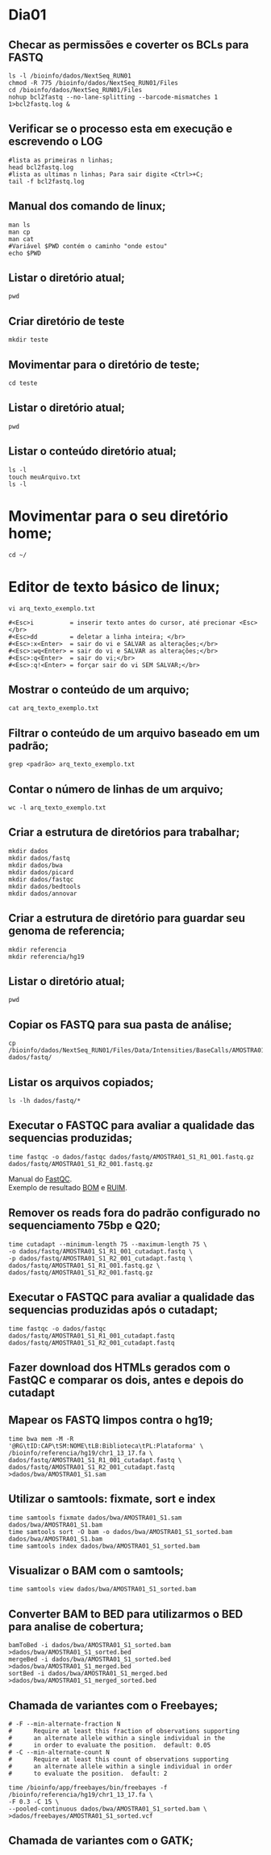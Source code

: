 # Dia01
## Checar as permissões e coverter os BCLs para FASTQ
```
ls -l /bioinfo/dados/NextSeq_RUN01
chmod -R 775 /bioinfo/dados/NextSeq_RUN01/Files
cd /bioinfo/dados/NextSeq_RUN01/Files
nohup bcl2fastq --no-lane-splitting --barcode-mismatches 1 1>bcl2fastq.log &
```

## Verificar se o processo esta em execução e escrevendo o LOG
```
#lista as primeiras n linhas;
head bcl2fastq.log 
#lista as ultimas n linhas; Para sair digite <Ctrl>+C;
tail -f bcl2fastq.log 
```

## Manual dos comando de linux;
```
man ls
man cp
man cat
#Variável $PWD contém o caminho "onde estou"
echo $PWD
```

## Listar o diretório atual;
```
pwd
```

## Criar diretório de teste
```
mkdir teste
```
## Movimentar para o diretório de teste;
```
cd teste
```

## Listar o diretório atual;
```
pwd
```

## Listar o conteúdo diretório atual;
```
ls -l
touch meuArquivo.txt
ls -l
```

# Movimentar para o seu diretório home;
```
cd ~/
```

# Editor de texto básico de linux;
```
vi arq_texto_exemplo.txt

#<Esc>i  		 = inserir texto antes do cursor, até precionar <Esc> </br>
#<Esc>dd  		 = deletar a linha inteira; </br>
#<Esc>:x<Enter>  = sair do vi e SALVAR as alterações;</br>
#<Esc>:wq<Enter> = sair do vi e SALVAR as alterações;</br>
#<Esc>:q<Enter>	 = sair do vi;</br>
#<Esc>:q!<Enter> = forçar sair do vi SEM SALVAR;</br>
```

## Mostrar o conteúdo de um arquivo;
```
cat arq_texto_exemplo.txt 
```

## Filtrar o conteúdo de um arquivo baseado em um padrão;
```
grep <padrão> arq_texto_exemplo.txt 
```

## Contar o número de linhas de um arquivo;
```
wc -l arq_texto_exemplo.txt
```
## Criar a estrutura de diretórios para trabalhar;
```
mkdir dados
mkdir dados/fastq
mkdir dados/bwa
mkdir dados/picard
mkdir dados/fastqc
mkdir dados/bedtools
mkdir dados/annovar
```

## Criar a estrutura de diretório para guardar seu genoma de referencia;
```
mkdir referencia
mkdir referencia/hg19
```

## Listar o diretório atual;
```
pwd
```

## Copiar os FASTQ para sua pasta de análise;
```
cp /bioinfo/dados/NextSeq_RUN01/Files/Data/Intensities/BaseCalls/AMOSTRA01_S1*.fastq.gz dados/fastq/
```

## Listar os arquivos copiados;
```
ls -lh dados/fastq/*
```

## Executar o FASTQC para avaliar a qualidade das sequencias produzidas;
```
time fastqc -o dados/fastqc dados/fastq/AMOSTRA01_S1_R1_001.fastq.gz dados/fastq/AMOSTRA01_S1_R2_001.fastq.gz
```
Manual do [FastQC](https://dnacore.missouri.edu/PDF/FastQC_Manual.pdf).</br>
Exemplo de resultado [BOM](https://www.bioinformatics.babraham.ac.uk/projects/fastqc/good_sequence_short_fastqc.html) e [RUIM](https://www.bioinformatics.babraham.ac.uk/projects/fastqc/bad_sequence_fastqc.html).</br>


## Remover os reads fora do padrão configurado no sequenciamento 75bp e Q20;
```
time cutadapt --minimum-length 75 --maximum-length 75 \
-o dados/fastq/AMOSTRA01_S1_R1_001_cutadapt.fastq \
-p dados/fastq/AMOSTRA01_S1_R2_001_cutadapt.fastq \
dados/fastq/AMOSTRA01_S1_R1_001.fastq.gz \
dados/fastq/AMOSTRA01_S1_R2_001.fastq.gz 
``` 
## Executar o FASTQC para avaliar a qualidade das sequencias produzidas após o cutadapt;
```
time fastqc -o dados/fastqc dados/fastq/AMOSTRA01_S1_R1_001_cutadapt.fastq dados/fastq/AMOSTRA01_S1_R2_001_cutadapt.fastq
```

## Fazer download dos HTMLs gerados com o FastQC e comparar os dois, antes e depois do cutadapt

## Mapear os FASTQ limpos contra o hg19;
```
time bwa mem -M -R '@RG\tID:CAP\tSM:NOME\tLB:Biblioteca\tPL:Plataforma' \
/bioinfo/referencia/hg19/chr1_13_17.fa \
dados/fastq/AMOSTRA01_S1_R1_001_cutadapt.fastq \
dados/fastq/AMOSTRA01_S1_R2_001_cutadapt.fastq >dados/bwa/AMOSTRA01_S1.sam
```

## Utilizar o samtools: fixmate, sort e index
```
time samtools fixmate dados/bwa/AMOSTRA01_S1.sam dados/bwa/AMOSTRA01_S1.bam
time samtools sort -O bam -o dados/bwa/AMOSTRA01_S1_sorted.bam dados/bwa/AMOSTRA01_S1.bam
time samtools index dados/bwa/AMOSTRA01_S1_sorted.bam
```

## Visualizar o BAM com o samtools;
```
time samtools view dados/bwa/AMOSTRA01_S1_sorted.bam
```

## Converter BAM to BED para utilizarmos o BED para analise de cobertura;
```
bamToBed -i dados/bwa/AMOSTRA01_S1_sorted.bam >dados/bwa/AMOSTRA01_S1_sorted.bed
mergeBed -i dados/bwa/AMOSTRA01_S1_sorted.bed >dados/bwa/AMOSTRA01_S1_merged.bed
sortBed -i dados/bwa/AMOSTRA01_S1_merged.bed >dados/bwa/AMOSTRA01_S1_merged_sorted.bed
```
## Chamada de variantes com o Freebayes;

```
# -F --min-alternate-fraction N
#      Require at least this fraction of observations supporting
#      an alternate allele within a single individual in the
#      in order to evaluate the position.  default: 0.05
# -C --min-alternate-count N
#      Require at least this count of observations supporting
#      an alternate allele within a single individual in order
#      to evaluate the position.  default: 2

time /bioinfo/app/freebayes/bin/freebayes -f /bioinfo/referencia/hg19/chr1_13_17.fa \
-F 0.3 -C 15 \
--pooled-continuous dados/bwa/AMOSTRA01_S1_sorted.bam \
>dados/freebayes/AMOSTRA01_S1_sorted.vcf
```

## Chamada de variantes com o GATK;